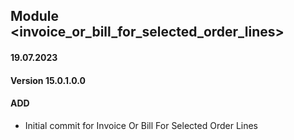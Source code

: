 ## Module <invoice_or_bill_for_selected_order_lines>

#### 19.07.2023
#### Version 15.0.1.0.0
#### ADD
- Initial commit for Invoice Or Bill For Selected Order Lines
